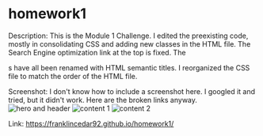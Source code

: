 # homework1

Description:
This is the Module 1 Challenge. I edited the preexisting code, mostly in consolidating CSS and adding new classes in the HTML file. The Search Engine optimization link at
the top is fixed. The <div>s have all been renamed with HTML semantic titles. I reorganized the CSS file to match the order of the HTML file.

Screenshot:
I don't know how to include a screenshot here. I googled it and tried, but it didn't work. Here are the broken links anyway. 
![hero and header](./assets/images/hero&header.jpg)
![content 1](./assets/images/content1.jpg)
![content 2](./assets/images/content2.jpg)

Link:
https://franklincedar92.github.io/homework1/
